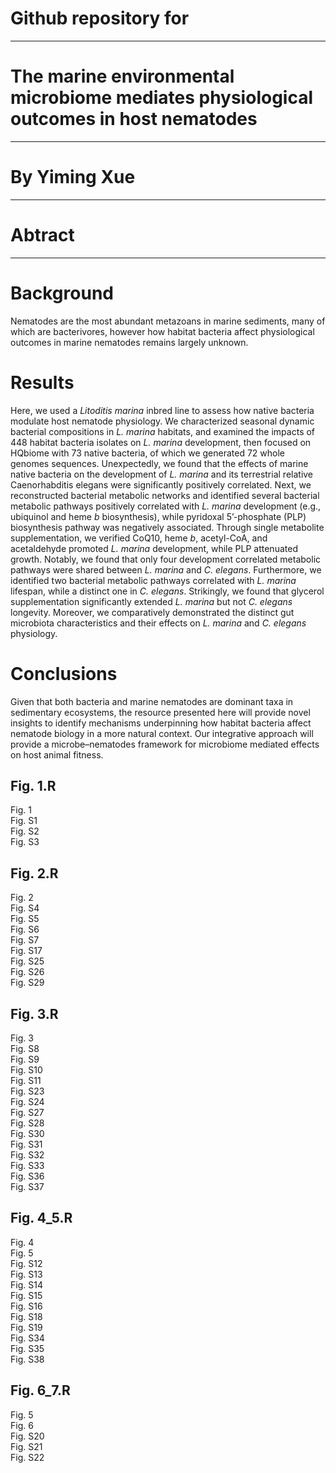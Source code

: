 Github repository for
===
****

The marine environmental microbiome mediates physiological outcomes in host nematodes
===
****
By Yiming Xue
===
****
Abtract
==
****
Background
==
Nematodes are the most abundant metazoans in marine sediments, many of which are bacterivores, however how habitat bacteria affect physiological outcomes in marine nematodes remains largely unknown. 

Results
==
Here, we used a *Litoditis marina* inbred line to assess how native bacteria modulate host nematode physiology. We characterized seasonal dynamic bacterial compositions in *L. marina* habitats, and examined the impacts of 448 habitat bacteria isolates on *L. marina* development, then focused on HQbiome with 73 native bacteria, of which we generated 72 whole genomes sequences. Unexpectedly, we found that the effects of marine native bacteria on the development of *L. marina* and its terrestrial relative Caenorhabditis elegans were significantly positively correlated. Next, we reconstructed bacterial metabolic networks and identified several bacterial metabolic pathways positively correlated with *L. marina* development (e.g., ubiquinol and heme *b* biosynthesis), while pyridoxal 5’-phosphate (PLP) biosynthesis pathway was negatively associated. Through single metabolite supplementation, we verified CoQ10, heme *b*, acetyl-CoA, and acetaldehyde promoted *L. marina* development, while PLP attenuated growth. Notably, we found that only four development correlated metabolic pathways were shared between *L. marina* and *C. elegans*. Furthermore, we identified two bacterial metabolic pathways correlated with *L. marina* lifespan, while a distinct one in *C. elegans*. Strikingly, we found that glycerol supplementation significantly extended *L. marina* but not *C. elegans* longevity. Moreover, we comparatively demonstrated the distinct gut microbiota characteristics and their effects on *L. marina* and *C. elegans* physiology. 

Conclusions
==
Given that both bacteria and marine nematodes are dominant taxa in sedimentary ecosystems, the resource presented here will provide novel insights to identify mechanisms underpinning how habitat bacteria affect nematode biology in a more natural context. Our integrative approach will provide a microbe–nematodes framework for microbiome mediated effects on host animal fitness.



Fig. 1.R
---------------------------------------------------------------------------------------
Fig. 1<br />
Fig. S1<br />
Fig. S2<br />
Fig. S3

Fig. 2.R
---------------------------------------------------------------------------------------
Fig. 2<br />
Fig. S4<br />
Fig. S5<br />
Fig. S6<br />
Fig. S7<br />
Fig. S17<br />
Fig. S25<br />
Fig. S26<br />
Fig. S29<br />

Fig. 3.R
---------------------------------------------------------------------------------------
Fig. 3<br />
Fig. S8<br />
Fig. S9<br />
Fig. S10<br />
Fig. S11<br />
Fig. S23<br />
Fig. S24<br />
Fig. S27<br />
Fig. S28<br />
Fig. S30<br />
Fig. S31<br />
Fig. S32<br />
Fig. S33<br />
Fig. S36<br />
Fig. S37

Fig. 4_5.R
---------------------------------------------------------------------------------------
Fig. 4<br />
Fig. 5<br />
Fig. S12<br />
Fig. S13<br />
Fig. S14<br />
Fig. S15<br />
Fig. S16<br />
Fig. S18<br />
Fig. S19<br />
Fig. S34<br />
Fig. S35<br />
Fig. S38

Fig. 6_7.R
---------------------------------------------------------------------------------------
Fig. 5<br />
Fig. 6<br />
Fig. S20<br />
Fig. S21<br />
Fig. S22
